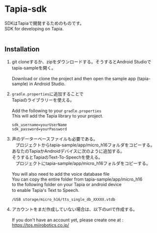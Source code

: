 # Tapia-sdk

SDKはTapiaで開発するためのものです。<br />
SDK for developing on Tapia. <br /><br />

## Installation

1.  git cloneするか、zipをダウンロードする。そうするとAndroid Studioでtapia-sampleを開く。<br /><br />
    Download or clone the project and then open the sample app (tapia-sample) in Android Studio. 

2.  `gradle.properties`に追加することで<br />
    Tapiaのライブラリーを使える。<br /><br />
    Add the following to your `gradle.properties`<br />
    This will add the Tapia library to your project. 

    ```
    sdk_username=yourUserName
    sdk_password=yourPassword
    ```

3.  声のデーターベースファイルも必要である。<br />
    プロジェクトからtapia-sample/app/micro_h16フォルダをコピーする。<br />
    あなたのTapiaかAndroidデバイスに次のように追加する。<br />
    そうするとTapiaのText-To-Speechを使える。<br />
    プロジェクトにtapia-sample/app/micro_h16フォルダをコピーする。<br /><br />
    You will also need to add the voice database file<br />
    You can copy the entire folder from tapia-sample/app/micro_h16<br />
    to the following folder on your Tapia or android device<br />
    to enable Tapia's Text to Speech. 　　
  
    ```
    /USB storage/micro_h16/tts_single_db_XXXXX.vtdb
    ```
    
4.  アカウントをまだ作成していない場合は、以下のurlで作成する。<br /><br />
    If you don't have an account yet, please create one at :<br />
    https://tos.mjirobotics.co.jp/

